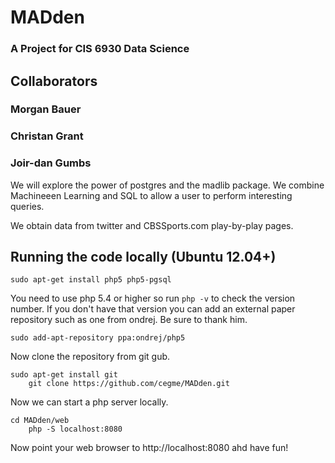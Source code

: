 
# MADden 
### A Project for CIS 6930 Data Science

## Collaborators
### Morgan Bauer
### Christan Grant
### Joir-dan Gumbs

We will explore the power of postgres and the madlib package.
We combine Machineeen Learning and SQL to allow a user to perform interesting
queries.

We obtain data from twitter and CBSSports.com play-by-play pages.


## Running the code locally (Ubuntu 12.04+)

    sudo apt-get install php5 php5-pgsql

You need to use php 5.4 or higher so run `php -v` to check the version number.
If you don't have that version you can add an external paper repository such
as one from ondrej. Be sure to thank him.

    sudo add-apt-repository ppa:ondrej/php5

Now clone the repository from git gub.

    sudo apt-get install git
		git clone https://github.com/cegme/MADden.git

Now we can start a php server locally.

    cd MADden/web
		php -S localhost:8080

Now point your web browser to http://localhost:8080 ahd have fun!


